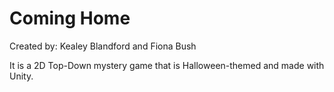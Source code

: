# Coming Home

Created by: Kealey Blandford and Fiona Bush

It is a 2D Top-Down mystery game that is Halloween-themed and made with Unity.
